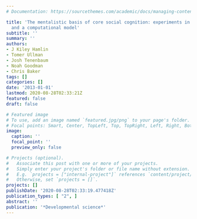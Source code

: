 ```yaml
---
# Documentation: https://sourcethemes.com/academic/docs/managing-content/

title: 'The mentalistic basis of core social cognition: experiments in preverbal infants
  and a computational model'
subtitle: ''
summary: ''
authors:
- J Kiley Hamlin
- Tomer Ullman
- Josh Tenenbaum
- Noah Goodman
- Chris Baker
tags: []
categories: []
date: '2013-01-01'
lastmod: 2020-08-28T02:33:21Z
featured: false
draft: false

# Featured image
# To use, add an image named `featured.jpg/png` to your page's folder.
# Focal points: Smart, Center, TopLeft, Top, TopRight, Left, Right, BottomLeft, Bottom, BottomRight.
image:
  caption: ''
  focal_point: ''
  preview_only: false

# Projects (optional).
#   Associate this post with one or more of your projects.
#   Simply enter your project's folder or file name without extension.
#   E.g. `projects = ["internal-project"]` references `content/project/deep-learning/index.md`.
#   Otherwise, set `projects = []`.
projects: []
publishDate: '2020-08-28T02:33:19.477418Z'
publication_types: [ "2", ]
abstract: ''
publication: '*Developmental science*'
---
```

